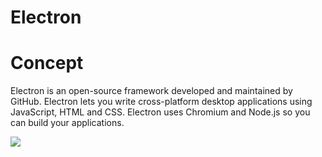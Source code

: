 # Electron

# Concept
Electron is an open-source framework developed and maintained by GitHub. Electron lets you write cross-platform desktop applications using JavaScript, HTML and CSS. Electron uses Chromium and Node.js so you can build your applications. 

![](https://encrypted-tbn0.gstatic.com/images?q=tbn:ANd9GcQ0uennhqsc6wLg3Jkt7u-5WcV-eD4vZe1QoxiN4pY96lhSdXFn)

